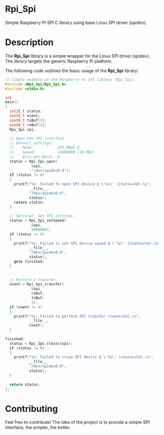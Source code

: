 # Rpi_Spi
Simple Raspberry PI SPI C library using base Linux SPI driver (spidev).

# Description
The __Rpi_Spi__ library is a simple wrapper for the Linux SPI driver (spidev). The library targets the generic Raspberry Pi platform.

The following code outlines the basic usage of the __Rpi_Spi__ library:

```c
// Simple example of the Raspberry Pi SPI library (Rpi_Spi).
#include <Rpi_Spi/Rpi_Spi.h>
#include <stdio.h>

int
main()
{
  int32_t status;
  int32_t nsent;
  uint8_t txBuf[3];
  uint8_t rxBuf[3];
  Rpi_Spi spi;
  
  // Open the SPI interface.
  // Default settings:
  //    Mode:           SPI_MODE_0
  //    Speed:          10000000 (10 MHz)
  //    Bits per Word:  8
  status = Rpi_Spi_open(
            &spi,
            "/dev/spidev0.0");
  if (status != 0)
  {
    printf("%s: Failed to open SPI device @ \'%s\' (status=%d).\n",
           __file__,
           "/dev/spidev0.0",
           status);
    return status;
  }
  
  // Optional: Set SPI settings.
  status = Rpi_Spi_setSpeed(
            &spi,
            5000000);
  if (status != 0)
  {
    printf("%s: Failed to set SPI device speed @ \'%s\' (status=%d).\n",
           __file__,
           "/dev/spidev0.0",
           status);
    goto finished;
  }
  
  
  // Perform a transfer.
  nsent = Rpi_Spi_transfer(
            &spi,
            rxBuf,
            txBuf,
            3);
  if (nsent != 3)
  {
    printf("%s: Failed to perform SPI transfer (nsent=%d).\n",
           __file__,
           nsent);
  }
 
finished:
  status = Rpi_Spi_close(&spi);
  if (status != 0)
  {
    printf("%s: Failed to close SPI device @ \'%s\' (status=%d).\n",
           __file__,
           "/dev/spidev0.0",
           status);
  }
  
  return status;
};
```

# Contributing
Feel free to contribute! The idea of the project is to provide a simple SPI interface; the simpler, the better.
